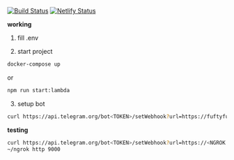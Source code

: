 [![Build Status](https://travis-ci.org/zinovik/fuftyfu-bot.svg?branch=master)](https://travis-ci.org/zinovik/fuftyfu-bot)
[![Netlify Status](https://api.netlify.com/api/v1/badges/875db5e2-3246-4680-ad42-7bb637fff095/deploy-status)](https://app.netlify.com/sites/fuftyfu-bot/deploys)

**working**

1. fill .env

2. start project
```bash
docker-compose up
```
or
```bash
npm run start:lambda
```

3. setup bot
```bash
curl https://api.telegram.org/bot<TOKEN>/setWebhook?url=https://fuftyfu-bot.netlify.com/.netlify/functions/index
```

**testing**

```bash
curl https://api.telegram.org/bot<TOKEN>/setWebhook?url=https://<NGROK ID>.ngrok.io/index
~/ngrok http 9000
```
